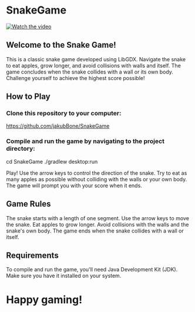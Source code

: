 # SnakeGame

[![Watch the video](src/main/resources/images/logo.png)]([https://www.youtube.com/watch?v=eqqYM1RD8ZI](https://www.youtube.com/watch?v=PkdEGEKiCYQ))

## Welcome to the Snake Game!
This is a classic snake game developed using LibGDX. Navigate the snake to eat apples, grow longer, and avoid collisions with walls and itself. 
The game concludes when the snake collides with a wall or its own body. Challenge yourself to achieve the highest score possible!

## How to Play

### Clone this repository to your computer:
<https://github.com/jakubBone/SnakeGame>

### Compile and run the game by navigating to the project directory:
cd SnakeGame
./gradlew desktop:run

Play! Use the arrow keys to control the direction of the snake. Try to eat as many apples as possible without colliding with the walls or your own body. 
The game will prompt you with your score when it ends.

## Game Rules
The snake starts with a length of one segment.
Use the arrow keys to move the snake.
Eat apples to grow longer.
Avoid collisions with the walls and the snake's own body.
The game ends when the snake collides with a wall or itself.

## Requirements
To compile and run the game, you'll need Java Development Kit (JDK). 
Make sure you have it installed on your system. 

# Happy gaming!
